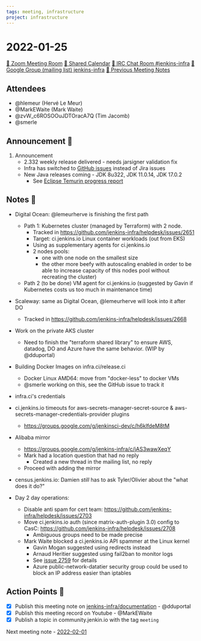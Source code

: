 ```yaml
---
tags: meeting, infrastructure
project: infrastructure
---
```

<!-- markdownlint-disable MD026-->


# 2022-01-25

[:movie_camera: Zoom Meeting Room](https://zoom.us/j/92454301214?pwd=aEVoUi9EanpaakN3L1ZxRlpDQk5Ddz09)
[:calendar: Shared Calendar](https://jenkins.io/event-calendar/)
[:speech_balloon: IRC Chat Room #jenkins-infra](https://jenkins.io/chat/#jenkins-infra)
[:email: Google Group (mailing list) jenkins-infra](https://groups.google.com/g/jenkins-infra)
[🧠 Previous Meeting Notes](https://github.com/jenkins-infra/documentation/blob/main/meetings/2022-01-25.md)

## Attendees

* @hlemeur (Hervé Le Meur)
* @MarkEWaite (Mark Waite)
* @zvW_c6ROSOOuJDTOracA7Q (Tim Jacomb)
* @smerle 

## Announcement :loudspeaker:

1. Announcement
    * 2.332 weekly release delivered - needs jarsigner validation fix
    * Infra has switched to [GitHub issues](https://github.com/jenkins-infra/helpdesk/issues) instead of Jira issues
    * New Java releases coming - JDK 8u322, JDK 11.0.14, JDK 17.0.2
        * See [Eclipse Temurin progress report](https://github.com/adoptium/adoptium/issues/109)


## Notes :book:

* Digital Ocean: @lemeurherve is finishing the first path
  * Path 1: Kubernetes cluster (managed by Terraform) with 2 node.
      * Tracked in https://github.com/jenkins-infra/helpdesk/issues/2651
      * Target: ci.jenkins.io Linux container workloads (out from EKS)
      * Using as supplementary agents for ci.jenkins.io
      * 2 nodes pools:
          * one with one node on the smallest size
          * the other more beefy with autoscaling enabled in order to be able to increase capacity of this nodes pool without recreating the cluster)
  * Path 2 (to be done) VM agent for ci.jenkins.io (suggested by Gavin if Kubernetes costs us too much in maintenance time)

* Scaleway: same as Digital Ocean, @lemeurherve will look into it after DO
    * Tracked in https://github.com/jenkins-infra/helpdesk/issues/2668
<!-- Delayed from next week -->
* Work on the private AKS cluster
  * Need to finish the "terraform shared library" to ensure AWS, datadog, DO and Azure have the same behavior. (WIP by @dduportal)

* Building Docker Images on infra.ci/release.ci
  * Docker Linux AMD64: move from "docker-less" to docker VMs
  * @smerle working on this, see the GitHub issue to track it

* infra.ci's credentials

* ci.jenkins.io timeouts for aws-secrets-manager-secret-source & aws-secrets-manager-credentials-provider plugins
    * https://groups.google.com/g/jenkinsci-dev/c/h6klfdeM8tM

* Alibaba mirror
    * https://groups.google.com/g/jenkins-infra/c/jAS3wawXeqY
    * Mark had a location question that had no reply
        * Created a new thread in the mailing list, no reply
    * Proceed with adding the mirror

* census.jenkins.io: Damien *still* has to ask Tyler/Olivier about the "what does it do?"

* Day 2 day operations:
  * Disable anti spam for cert team: https://github.com/jenkins-infra/helpdesk/issues/2703
  * Move ci.jenkins.io auth (since matrix-auth-plugin 3.0) config to CasC: https://github.com/jenkins-infra/helpdesk/issues/2708
      * Ambiguous groups need to be made precise
  * Mark Waite blocked a ci.jenkins.io API spammer at the Linux kernel
      * Gavin Mogan suggested using redirects instead
      * Arnaud Heritier suggested using fail2ban to monitor logs
      * See [issue 2759](https://github.com/jenkins-infra/helpdesk/issues/2759) for details
      * Azure public-network-datatier security group could be used to block an IP address easier than iptables

## Action Points :muscle:

* [x] Publish this meeting note on [jenkins-infra/documentation](https://github.com/jenkins-infra/documentation) - @dduportal
* [x] Publish this meeting record on Youtube - @MarkEWaite 
* [x] Publish a topic in community.jenkin.io with the tag `meeting`

Next meeting note - [2022-02-01](https://github.com/jenkins-infra/documentation/blob/main/meetings/2022-02-01.md) 